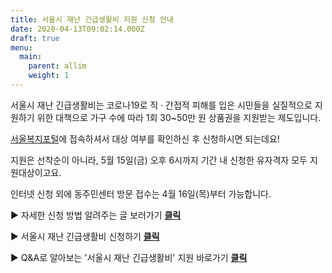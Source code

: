 ```yaml
---
title: 서울시 재난 긴급생활비 지원 신청 안내
date: 2020-04-13T09:02:14.000Z
draft: true
menu:
  main:
    parent: allim
    weight: 1
---
```

서울시 재난 긴급생활비는 코로나19로 직 · 간접적 피해를 입은 시민들을 실질적으로 지원하기 위한 대책으로 가구 수에 따라 1회 30~50만 원 상품권을 지원받는 제도입니다.

[서울복지포털](https://wis.seoul.go.kr/)에 접속하셔서 대상 여부를 확인하신 후 신청하시면 되는데요!

지원은 선착순이 아니라, 5월 15일(금) 오후 6시까지 기간 내 신청한 유자격자 모두 지원대상이고요.

인터넷 신청 외에 동주민센터 방문 접수는 4월 16일(목)부터 가능합니다.

▶ 자세한 신청 방법 알려주는 글 보러가기 **[클릭](http://mediahub.seoul.go.kr/archives/1276255)**

▶ 서울시 재난 긴급생활비 신청하기 **[클릭](https://univ.jinhakapply.com/Univ924401.aspx)**

▶ Q&A로 알아보는 '서울시 재난 긴급생활비' 지원 바로가기  **[클릭](http://mediahub.seoul.go.kr/archives/1274958)**